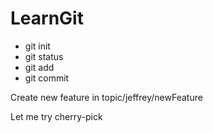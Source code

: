 # LearnGit
* git init
* git status
* git add
* git commit

Create new feature in topic/jeffrey/newFeature

Let me try cherry-pick
